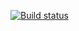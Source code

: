 [![Build status](https://ci.appveyor.com/api/projects/status/qe4p8wtcbvnno6hw?svg=true)](https://ci.appveyor.com/project/IlyaZakharovQA/page-object-s-transfer-from-card)
